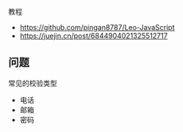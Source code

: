 教程

- https://github.com/pingan8787/Leo-JavaScript
- https://juejin.cn/post/6844904021325512717

## 问题

常见的校验类型

- 电话
- 邮箱
- 密码

